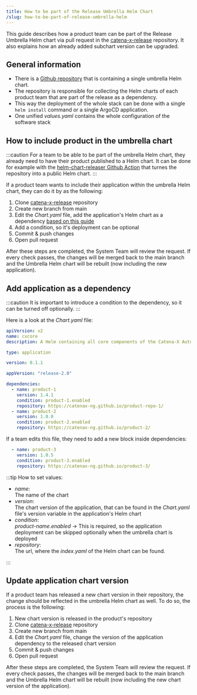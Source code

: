 ```yaml
---
title: How to be part of the Release Umbrella Helm Chart
/slug: how-to-be-part-of-release-umbrella-helm
---
```


This guide describes how a product team can be part of the Release Umbrella Helm chart via pull request in
the [catena-x-release](https://github.com/catenax-ng/catena-x-release) repository. It also explains how an already added
subchart version can be upgraded.

## General information

- There is a [Github repository](https://github.com/catenax-ng/catena-x-release) that is containing a single umbrella
  Helm chart.
- The repository is responsible for collecting the Helm charts of each product team that are part of the release as a
  dependency.
- This way the deployment of the whole stack can be done with a single `helm install` command or a single ArgoCD
  application.
- One unified _values.yaml_ contains the whole configuration of the software stack

## How to include product in the umbrella chart

:::caution
For a team to be able to be part of the umbrella Helm chart, they already need to have their product published to a Helm
chart. It can be done for example with the [helm-chart-releaser Github Action](how-to-release-a-helm-chart.md) that
turnes the repository into a public Helm chart.
:::

If a product team wants to include their application within the umbrella Helm chart, they can do it by as the following:

1. Clone [catena-x-release](https://github.com/catenax-ng/catena-x-release) repository
2. Create new branch from main
3. Edit the _Chart.yaml_ file, add the application's Helm chart as a
   dependency [based on this guide](#add-application-as-a-dependency)
4. Add a condition, so it's deployment can be optional
5. Commit & push changes
6. Open pull request

After these steps are completed, the System Team will review the request. If every check passes, the changes will be
merged back to the main branch and the Umbrella Helm chart will be rebuilt (now including the new application).

## Add application as a dependency

:::caution
It is important to introduce a condition to the dependency, so it can be turned off optionally.
:::

Here is a look at the _Chart.yaml_ file:

```yaml
apiVersion: v2
name: cxcore
description: A Helm containing all core components of the Catena-X Automotive network

type: application

version: 0.1.1

appVersion: "release-2.0"

dependencies:
  - name: product-1
    version: 1.4.1
    condition: product-1.enabled
    repository: https://catenax-ng.github.io/product-repo-1/
  - name: product-2
    version: 1.0.0
    condition: product-2.enabled
    repository: https://catenax-ng.github.io/product-2/

```

If a team edits this file, they need to add a new block inside dependencies:

```yaml
  - name: product-3
    version: 1.0.5
    condition: product-3.enabled
    repository: https://catenax-ng.github.io/product-3/

```

:::tip
How to set values:

- _name_:  
  The name of the chart
- _version_:  
  The chart version of the application, that can be found in the _Chart.yaml_ file's version variable in the
  application's Helm chart
- _condition_:  
  _product-name.enabled_ → This is required, so the application deployment can be skipped optionally when the umbrella
  chart is deployed
- _repository_:  
  The url, where the _index.yaml_ of the Helm chart can be found.

:::

## Update application chart version

If a product team has released a new chart version in their repository, the change should be reflected in the umbrella
Helm chart as well. To do so, the process is the following:

1. New chart version is released in the product's repository
2. Clone [catena-x-release](https://github.com/catenax-ng/catena-x-release) repository
3. Create new branch from main
4. Edit the _Chart.yaml_ file, change the version of the application dependency to the released chart version
5. Commit & push changes
6. Open pull request

After these steps are completed, the System Team will review the request. If every check passes, the changes will be
merged back to the main branch and the Umbrella Helm chart will be rebuilt (now including the new chart version of the
application).

